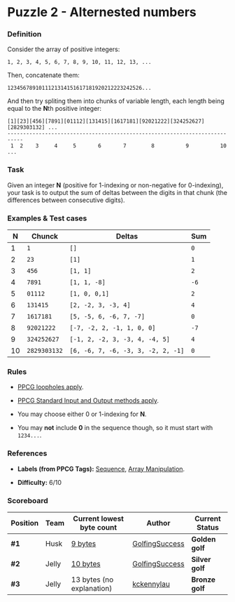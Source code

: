 # Puzzle 2 - Alternested numbers

### Definition

Consider the array of positive integers:

    1, 2, 3, 4, 5, 6, 7, 8, 9, 10, 11, 12, 13, ...
    
Then, concatenate them:

    1234567891011121314151617181920212223242526...
    
And then try spliting them into chunks of variable length, each length being equal to the **N**th positive integer:

    [1][23][456][7891][01112][131415][1617181][92021222][324252627][2829303132] ...
    ---------------------------------------------------------------------------
     1  2    3     4     5       6       7        8          9          10      ...
     
### Task
 
Given an integer **N** (positive for 1-indexing or non-negative for 0-indexing), your task is to output the sum of deltas between the digits in that chunk (the differences between consecutive digits).

### Examples & Test cases

|**N**|Chunck|Deltas|Sum|
|-----|------|------|---|
|1|`1`|`[]`|`0`|
|2|`23`|`[1]`|`1`|
|3|`456`|`[1, 1]`|`2`|
|4|`7891`|`[1, 1, -8]`|`-6`|
|5|`01112`|`[1, 0, 0,1]`|`2`|
|6|`131415`|`[2, -2, 3, -3, 4]`|`4`|
|7|`1617181`|`[5, -5, 6, -6, 7, -7]`|`0`|
|8|`92021222`|`[-7, -2, 2, -1, 1, 0, 0]`|`-7`|
|9|`324252627`|`[-1, 2, -2, 3, -3, 4, -4, 5]`|`4`|
|10|`2829303132`|`[6, -6, 7, -6, -3, 3, -2, 2, -1]`|`0`|

### Rules

- [PPCG loopholes apply](https://codegolf.meta.stackexchange.com/questions/1061/loopholes-that-are-forbidden-by-default).

- [PPCG Standard Input and Output methods apply](https://codegolf.meta.stackexchange.com/questions/2447/default-for-code-golf-input-output-methods).

- You may choose either 0 or 1-indexing for **N**.

- You may **not** include **0** in the sequence though, so it must start with `1234...`.

### References 

- **Labels (from PPCG Tags):** [Sequence](https://codegolf.stackexchange.com/questions/tagged/sequence), [Array Manipulation](https://codegolf.stackexchange.com/questions/tagged/array-manipulation).

- **Difficulty:** 6/10

### Scoreboard

|Position|Team|Current lowest byte count|Author|Current Status|
|--------|----|-------------------------|------|--------------|
|**#1**|Husk|[9 bytes](https://github.com/Mr-Xcoder/CodeGolf-Hackathon/blob/master/Puzzle%202/solutions/Husk%20team/Husk.md)|[GolfingSuccess](https://github.com/GolfingSuccess)|**Golden golf**|
|**#2**|Jelly|[10 bytes](https://github.com/Mr-Xcoder/CodeGolf-Hackathon/blob/master/Puzzle%202/solutions/Jelly%20team/Jelly2.md)|[GolfingSuccess](https://github.com/GolfingSuccess)|**Silver golf**|
|**#3**|Jelly|<!--[-->13 bytes<!--](https://github.com/Mr-Xcoder/CodeGolf-Hackathon/blob/master/Puzzle%202/solutions/Jelly%20team/Jelly.md)--> (no explanation)|[kckennylau](https://github.com/kckennylau)|**Bronze golf**|
